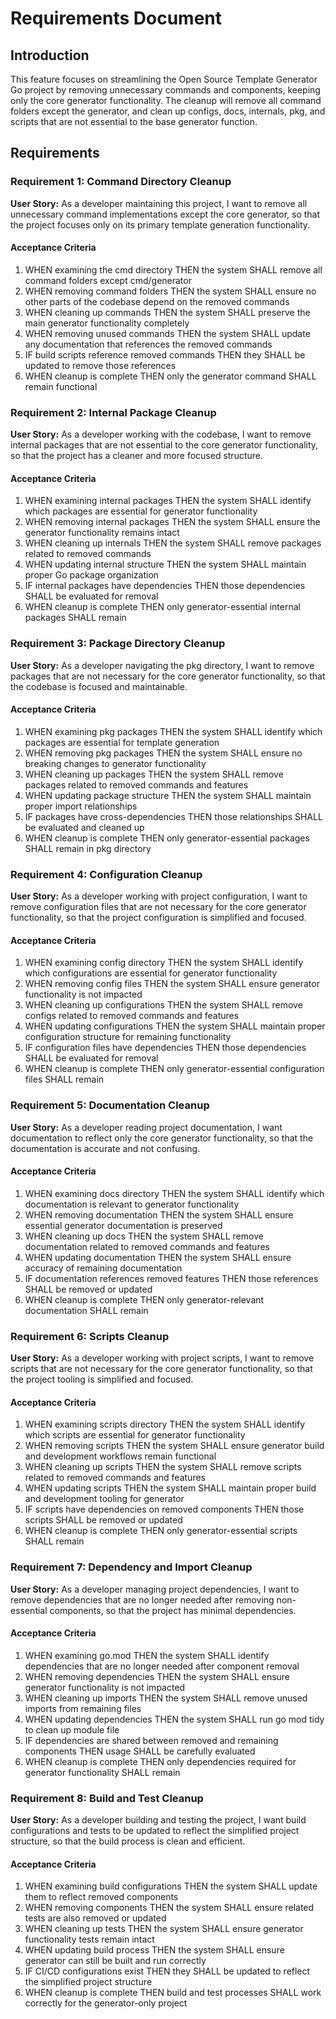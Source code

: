 # Requirements Document

## Introduction

This feature focuses on streamlining the Open Source Template Generator Go project by removing unnecessary commands and components, keeping only the core generator functionality. The cleanup will remove all command folders except the generator, and clean up configs, docs, internals, pkg, and scripts that are not essential to the base generator function.

## Requirements

### Requirement 1: Command Directory Cleanup

**User Story:** As a developer maintaining this project, I want to remove all unnecessary command implementations except the core generator, so that the project focuses only on its primary template generation functionality.

#### Acceptance Criteria

1. WHEN examining the cmd directory THEN the system SHALL remove all command folders except cmd/generator
2. WHEN removing command folders THEN the system SHALL ensure no other parts of the codebase depend on the removed commands
3. WHEN cleaning up commands THEN the system SHALL preserve the main generator functionality completely
4. WHEN removing unused commands THEN the system SHALL update any documentation that references the removed commands
5. IF build scripts reference removed commands THEN they SHALL be updated to remove those references
6. WHEN cleanup is complete THEN only the generator command SHALL remain functional

### Requirement 2: Internal Package Cleanup

**User Story:** As a developer working with the codebase, I want to remove internal packages that are not essential to the core generator functionality, so that the project has a cleaner and more focused structure.

#### Acceptance Criteria

1. WHEN examining internal packages THEN the system SHALL identify which packages are essential for generator functionality
2. WHEN removing internal packages THEN the system SHALL ensure the generator functionality remains intact
3. WHEN cleaning up internals THEN the system SHALL remove packages related to removed commands
4. WHEN updating internal structure THEN the system SHALL maintain proper Go package organization
5. IF internal packages have dependencies THEN those dependencies SHALL be evaluated for removal
6. WHEN cleanup is complete THEN only generator-essential internal packages SHALL remain

### Requirement 3: Package Directory Cleanup

**User Story:** As a developer navigating the pkg directory, I want to remove packages that are not necessary for the core generator functionality, so that the codebase is focused and maintainable.

#### Acceptance Criteria

1. WHEN examining pkg packages THEN the system SHALL identify which packages are essential for template generation
2. WHEN removing pkg packages THEN the system SHALL ensure no breaking changes to generator functionality
3. WHEN cleaning up packages THEN the system SHALL remove packages related to removed commands and features
4. WHEN updating package structure THEN the system SHALL maintain proper import relationships
5. IF packages have cross-dependencies THEN those relationships SHALL be evaluated and cleaned up
6. WHEN cleanup is complete THEN only generator-essential packages SHALL remain in pkg directory

### Requirement 4: Configuration Cleanup

**User Story:** As a developer working with project configuration, I want to remove configuration files that are not necessary for the core generator functionality, so that the project configuration is simplified and focused.

#### Acceptance Criteria

1. WHEN examining config directory THEN the system SHALL identify which configurations are essential for generator functionality
2. WHEN removing config files THEN the system SHALL ensure generator functionality is not impacted
3. WHEN cleaning up configurations THEN the system SHALL remove configs related to removed commands and features
4. WHEN updating configurations THEN the system SHALL maintain proper configuration structure for remaining functionality
5. IF configuration files have dependencies THEN those dependencies SHALL be evaluated for removal
6. WHEN cleanup is complete THEN only generator-essential configuration files SHALL remain

### Requirement 5: Documentation Cleanup

**User Story:** As a developer reading project documentation, I want documentation to reflect only the core generator functionality, so that the documentation is accurate and not confusing.

#### Acceptance Criteria

1. WHEN examining docs directory THEN the system SHALL identify which documentation is relevant to generator functionality
2. WHEN removing documentation THEN the system SHALL ensure essential generator documentation is preserved
3. WHEN cleaning up docs THEN the system SHALL remove documentation related to removed commands and features
4. WHEN updating documentation THEN the system SHALL ensure accuracy of remaining documentation
5. IF documentation references removed features THEN those references SHALL be removed or updated
6. WHEN cleanup is complete THEN only generator-relevant documentation SHALL remain

### Requirement 6: Scripts Cleanup

**User Story:** As a developer working with project scripts, I want to remove scripts that are not necessary for the core generator functionality, so that the project tooling is simplified and focused.

#### Acceptance Criteria

1. WHEN examining scripts directory THEN the system SHALL identify which scripts are essential for generator functionality
2. WHEN removing scripts THEN the system SHALL ensure generator build and development workflows remain functional
3. WHEN cleaning up scripts THEN the system SHALL remove scripts related to removed commands and features
4. WHEN updating scripts THEN the system SHALL maintain proper build and development tooling for generator
5. IF scripts have dependencies on removed components THEN those scripts SHALL be removed or updated
6. WHEN cleanup is complete THEN only generator-essential scripts SHALL remain

### Requirement 7: Dependency and Import Cleanup

**User Story:** As a developer managing project dependencies, I want to remove dependencies that are no longer needed after removing non-essential components, so that the project has minimal dependencies.

#### Acceptance Criteria

1. WHEN examining go.mod THEN the system SHALL identify dependencies that are no longer needed after component removal
2. WHEN removing dependencies THEN the system SHALL ensure generator functionality is not impacted
3. WHEN cleaning up imports THEN the system SHALL remove unused imports from remaining files
4. WHEN updating dependencies THEN the system SHALL run go mod tidy to clean up module file
5. IF dependencies are shared between removed and remaining components THEN usage SHALL be carefully evaluated
6. WHEN cleanup is complete THEN only dependencies required for generator functionality SHALL remain

### Requirement 8: Build and Test Cleanup

**User Story:** As a developer building and testing the project, I want build configurations and tests to be updated to reflect the simplified project structure, so that the build process is clean and efficient.

#### Acceptance Criteria

1. WHEN examining build configurations THEN the system SHALL update them to reflect removed components
2. WHEN removing components THEN the system SHALL ensure related tests are also removed or updated
3. WHEN cleaning up tests THEN the system SHALL ensure generator functionality tests remain intact
4. WHEN updating build process THEN the system SHALL ensure generator can still be built and run correctly
5. IF CI/CD configurations exist THEN they SHALL be updated to reflect the simplified project structure
6. WHEN cleanup is complete THEN build and test processes SHALL work correctly for the generator-only project
